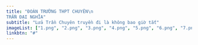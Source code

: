 ```yaml
---
title: "ĐOÀN TRƯỜNG THPT CHUYÊN\n
TRẦN ĐẠI NGHĨA"
subtitle: "Lửa Trần Chuyên truyền đi là không bao giờ tắt"
imageList: ["1.png", "2.png", "3.png", "4.png", "5.png", "6.png", "7.png", "8.png", "9.png", "10.png"]
linkbtn: "#"
---
```


